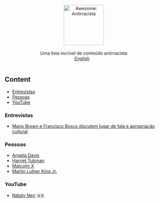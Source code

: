 <p align="center">
    <img src="https://user-images.githubusercontent.com/405355/83671033-6b36d380-a5aa-11ea-93e4-8ee406523242.png" style="width:128px;height:auto;" alt="Awesome: Antirracista">
    <br />
   <br />
    Uma lista incrível de conteúdo antirracista<br />
    <em><a href="readme.md">English</a>&nbsp;&nbsp;&nbsp;</em>
    <br />
    <br />
</p>

## Content

- [Entrevistas](#entrevistas)
- [Pessoas](#pessoas)
- [YouTube](#youtube)

### Entrevistas

- [Mano Brown e Francisco Bosco discutem lugar de fala e apropriação cultural](https://www.youtube.com/watch?v=LjUiDoQEb9o)

### Pessoas

- [Angela Davis](https://pt.wikipedia.org/wiki/Angela_Davis)
- [Harriet Tubman](https://pt.wikipedia.org/wiki/Harriet_Tubman)
- [Malcolm X](https://pt.wikipedia.org/wiki/Malcolm_X)
- [Martin Luther King Jr.](https://pt.wikipedia.org/wiki/Martin_Luther_King_Jr.)

### YouTube

- [Nátaly Neri](https://www.youtube.com/channel/UCjivwB8MrrGCMlIuoSdkrQg) 🇧🇷